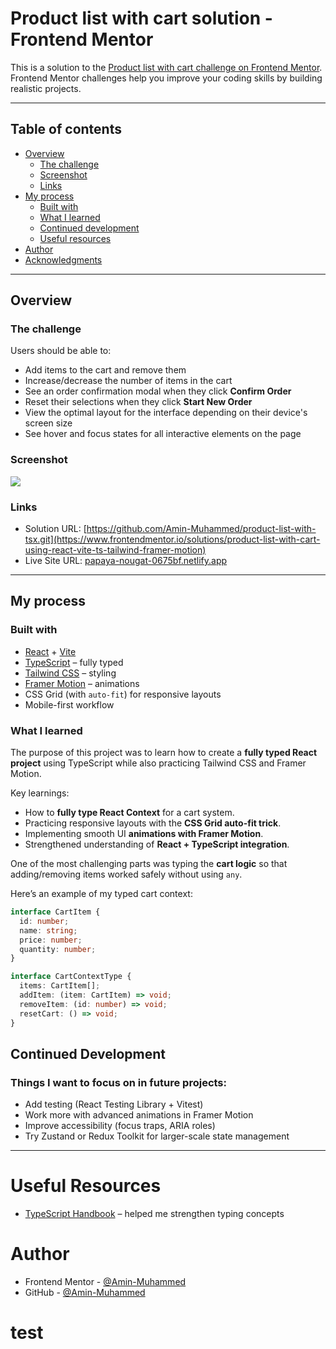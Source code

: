 # Product list with cart solution - Frontend Mentor

This is a solution to the [Product list with cart challenge on Frontend Mentor](https://www.frontendmentor.io/challenges/product-list-with-cart-5MmqLVAp_d).  
Frontend Mentor challenges help you improve your coding skills by building realistic projects.

---

## Table of contents

- [Overview](#overview)
  - [The challenge](#the-challenge)
  - [Screenshot](#screenshot)
  - [Links](#links)
- [My process](#my-process)
  - [Built with](#built-with)
  - [What I learned](#what-i-learned)
  - [Continued development](#continued-development)
  - [Useful resources](#useful-resources)
- [Author](#author)
- [Acknowledgments](#acknowledgments)

---

## Overview

### The challenge

Users should be able to:

- Add items to the cart and remove them
- Increase/decrease the number of items in the cart
- See an order confirmation modal when they click **Confirm Order**
- Reset their selections when they click **Start New Order**
- View the optimal layout for the interface depending on their device's screen size
- See hover and focus states for all interactive elements on the page

### Screenshot

![](./screenshot.jpg)

### Links

- Solution URL: [https://github.com/Amin-Muhammed/product-list-with-tsx.git](https://www.frontendmentor.io/solutions/product-list-with-cart-using-react-vite-ts-tailwind-framer-motion)
- Live Site URL: [papaya-nougat-0675bf.netlify.app](https://amin-muhammed.github.io/product-list-with-tsx)

---

## My process

### Built with

- [React](https://react.dev/) + [Vite](https://vitejs.dev/)
- [TypeScript](https://www.typescriptlang.org/) – fully typed
- [Tailwind CSS](https://tailwindcss.com/) – styling
- [Framer Motion](https://www.framer.com/motion/) – animations
- CSS Grid (with `auto-fit`) for responsive layouts
- Mobile-first workflow

### What I learned

The purpose of this project was to learn how to create a **fully typed React project** using TypeScript while also practicing Tailwind CSS and Framer Motion.

Key learnings:

- How to **fully type React Context** for a cart system.
- Practicing responsive layouts with the **CSS Grid auto-fit trick**.
- Implementing smooth UI **animations with Framer Motion**.
- Strengthened understanding of **React + TypeScript integration**.

One of the most challenging parts was typing the **cart logic** so that adding/removing items worked safely without using `any`.

Here’s an example of my typed cart context:

```ts
interface CartItem {
  id: number;
  name: string;
  price: number;
  quantity: number;
}

interface CartContextType {
  items: CartItem[];
  addItem: (item: CartItem) => void;
  removeItem: (id: number) => void;
  resetCart: () => void;
}
```

## Continued Development

### Things I want to focus on in future projects:

- Add testing (React Testing Library + Vitest)
- Work more with advanced animations in Framer Motion
- Improve accessibility (focus traps, ARIA roles)
- Try Zustand or Redux Toolkit for larger-scale state management

---

# Useful Resources

- [TypeScript Handbook](https://www.typescriptlang.org/docs/) – helped me strengthen typing concepts

# Author

- Frontend Mentor - [@Amin-Muhammed](https://www.frontendmentor.io/profile/Amin-Muhammed)
- GitHub - [@Amin-Muhammed](https://github.com/Amin-Muhammed)

# test
